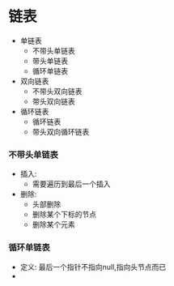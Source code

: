 # 链表
- 单链表
    -   不带头单链表
    -   带头单链表
    -   循环单链表
- 双向链表
    -   不带头双向链表
    -   带头双向链表
- 循环链表
    -   循环链表
    -   带头双向循环链表
    
    
### 不带头单链表
- 插入:
    - 需要遍历到最后一个插入
- 删除:
    -   头部删除
    -   删除某个下标的节点
    -   删除某个元素
    
    
### 循环单链表
- 定义: 最后一个指针不指向null,指向头节点而已
- 
